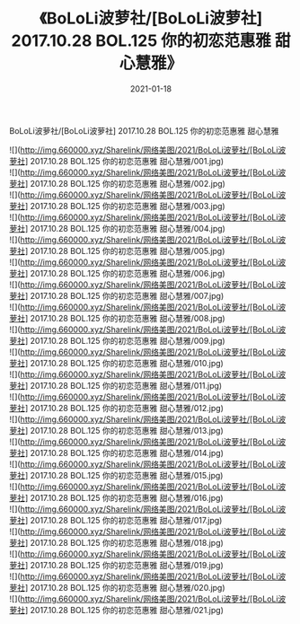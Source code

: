 ﻿---
layout: post
title:  《BoLoLi波萝社/[BoLoLi波萝社] 2017.10.28 BOL.125 你的初恋范惠雅 甜心慧雅》
date:   2021-01-18
img: http://img.660000.xyz/Sharelink/网络美图/2021/BoLoLi波萝社/[BoLoLi波萝社] 2017.10.28 BOL.125 你的初恋范惠雅 甜心慧雅/000.jpg
categories: [美女, 清纯, 唯美]
---

BoLoLi波萝社/[BoLoLi波萝社] 2017.10.28 BOL.125 你的初恋范惠雅 甜心慧雅

 ![](http://img.660000.xyz/Sharelink/网络美图/2021/BoLoLi波萝社/[BoLoLi波萝社] 2017.10.28 BOL.125 你的初恋范惠雅 甜心慧雅/001.jpg) <br>![](http://img.660000.xyz/Sharelink/网络美图/2021/BoLoLi波萝社/[BoLoLi波萝社] 2017.10.28 BOL.125 你的初恋范惠雅 甜心慧雅/002.jpg) <br>![](http://img.660000.xyz/Sharelink/网络美图/2021/BoLoLi波萝社/[BoLoLi波萝社] 2017.10.28 BOL.125 你的初恋范惠雅 甜心慧雅/003.jpg) <br>![](http://img.660000.xyz/Sharelink/网络美图/2021/BoLoLi波萝社/[BoLoLi波萝社] 2017.10.28 BOL.125 你的初恋范惠雅 甜心慧雅/004.jpg) <br>![](http://img.660000.xyz/Sharelink/网络美图/2021/BoLoLi波萝社/[BoLoLi波萝社] 2017.10.28 BOL.125 你的初恋范惠雅 甜心慧雅/005.jpg) <br>![](http://img.660000.xyz/Sharelink/网络美图/2021/BoLoLi波萝社/[BoLoLi波萝社] 2017.10.28 BOL.125 你的初恋范惠雅 甜心慧雅/006.jpg) <br>![](http://img.660000.xyz/Sharelink/网络美图/2021/BoLoLi波萝社/[BoLoLi波萝社] 2017.10.28 BOL.125 你的初恋范惠雅 甜心慧雅/007.jpg) <br>![](http://img.660000.xyz/Sharelink/网络美图/2021/BoLoLi波萝社/[BoLoLi波萝社] 2017.10.28 BOL.125 你的初恋范惠雅 甜心慧雅/008.jpg) <br>![](http://img.660000.xyz/Sharelink/网络美图/2021/BoLoLi波萝社/[BoLoLi波萝社] 2017.10.28 BOL.125 你的初恋范惠雅 甜心慧雅/009.jpg) <br>![](http://img.660000.xyz/Sharelink/网络美图/2021/BoLoLi波萝社/[BoLoLi波萝社] 2017.10.28 BOL.125 你的初恋范惠雅 甜心慧雅/010.jpg) <br>![](http://img.660000.xyz/Sharelink/网络美图/2021/BoLoLi波萝社/[BoLoLi波萝社] 2017.10.28 BOL.125 你的初恋范惠雅 甜心慧雅/011.jpg) <br>![](http://img.660000.xyz/Sharelink/网络美图/2021/BoLoLi波萝社/[BoLoLi波萝社] 2017.10.28 BOL.125 你的初恋范惠雅 甜心慧雅/012.jpg) <br>![](http://img.660000.xyz/Sharelink/网络美图/2021/BoLoLi波萝社/[BoLoLi波萝社] 2017.10.28 BOL.125 你的初恋范惠雅 甜心慧雅/013.jpg) <br>![](http://img.660000.xyz/Sharelink/网络美图/2021/BoLoLi波萝社/[BoLoLi波萝社] 2017.10.28 BOL.125 你的初恋范惠雅 甜心慧雅/014.jpg) <br>![](http://img.660000.xyz/Sharelink/网络美图/2021/BoLoLi波萝社/[BoLoLi波萝社] 2017.10.28 BOL.125 你的初恋范惠雅 甜心慧雅/015.jpg) <br>![](http://img.660000.xyz/Sharelink/网络美图/2021/BoLoLi波萝社/[BoLoLi波萝社] 2017.10.28 BOL.125 你的初恋范惠雅 甜心慧雅/016.jpg) <br>![](http://img.660000.xyz/Sharelink/网络美图/2021/BoLoLi波萝社/[BoLoLi波萝社] 2017.10.28 BOL.125 你的初恋范惠雅 甜心慧雅/017.jpg) <br>![](http://img.660000.xyz/Sharelink/网络美图/2021/BoLoLi波萝社/[BoLoLi波萝社] 2017.10.28 BOL.125 你的初恋范惠雅 甜心慧雅/018.jpg) <br>![](http://img.660000.xyz/Sharelink/网络美图/2021/BoLoLi波萝社/[BoLoLi波萝社] 2017.10.28 BOL.125 你的初恋范惠雅 甜心慧雅/019.jpg) <br>![](http://img.660000.xyz/Sharelink/网络美图/2021/BoLoLi波萝社/[BoLoLi波萝社] 2017.10.28 BOL.125 你的初恋范惠雅 甜心慧雅/020.jpg) <br>![](http://img.660000.xyz/Sharelink/网络美图/2021/BoLoLi波萝社/[BoLoLi波萝社] 2017.10.28 BOL.125 你的初恋范惠雅 甜心慧雅/021.jpg) <br>